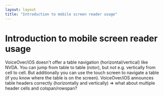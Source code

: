 ```yaml
---
layout: layout
title: "Introduction to mobile screen reader usage"
---
```


# Introduction to mobile screen reader usage



VoiceOver/iOS doesn't offer a table navigation (horizontal/vertical) like NVDA. You can jump from table to table (rotor), but not e.g. vertically from cell to cell. But additionally you can use the touch screen to navigate a table (if you know where the table is on the screen). VoiceOver/iOS announces table headers correctly (horizontally and vertically) => what about multiple header cells and colspan/rowspan?